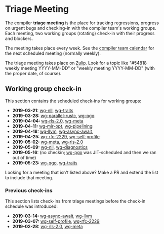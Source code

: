 # Triage Meeting
The compiler **triage meeting** is the place for tracking regressions, progress on urgent bugs and
checking-in with the compiler team's working groups. Each meeting, two working groups (rotating)
check-in with their progress and blockers.

The meeting takes place every week. See the [compiler team calendar](../README.md#meeting-calendar)
for the next scheduled meeting (normally weekly).

The triage meeting takes place on [Zulip](chat-platform.md). Look for a topic like
"#54818 weekly meeting YYYY-MM-DD" or "weekly meeting YYYY-MM-DD" (with the proper date, of course).

## Working group check-in
This section contains the scheduled check-ins for working groups:

- **2019-03-21:** [wg-nll], [wg-traits]
- **2019-03-28:** [wg-parallel-rustc], [wg-pgo]
- **2019-04-04:** [wg-rls-2.0], [wg-meta]
- **2019-04-11:** [wg-mir-opt], [wg-pipelining]
- **2019-04-18:** [wg-llvm], [wg-async-await],
- **2019-04-25:** [wg-rfc-2229], [wg-self-profile]
- **2019-05-02:** [wg-meta], [wg-rls-2.0]
- **2019-05-09:** [wg-nll], [wg-diagnostics]
- **2019-05-16:** (no checkin; [wg-pgo] was JIT-scheduled and then we ran out of time)
- **2019-05-23:** [wg-pgo], [wg-traits]

Looking for a meeting that isn't listed above? Make a PR and extend the list to include that
meeting.

### Previous check-ins
This section lists check-ins from triage meetings before the check-in schedule was introduced:

- **2019-03-14:** [wg-async-await], [wg-llvm]
- **2019-03-07:** [wg-self-profile], [wg-rfc-2229]
- **2019-02-28:** [wg-rls-2.0], [wg-meta]

[wg-rls-2.0]: ../working-groups/rls-2.0
[wg-meta]: ../working-groups/meta
[wg-self-profile]: ../working-groups/self-profile
[wg-rfc-2229]: ../working-groups/rfc-2229
[wg-async-await]: ../working-groups/async-await
[wg-llvm]: ../working-groups/llvm
[wg-nll]: ../working-groups/nll
[wg-traits]: ../working-groups/traits
[wg-parallel-rustc]: ../working-groups/parallel-rustc
[wg-pgo]: ../working-groups/pgo
[wg-mir-opt]: ../working-groups/mir-opt
[wg-pipelining]: ../working-groups/pipelining
[wg-diagnostics]: ../working-groups/diagnostics
